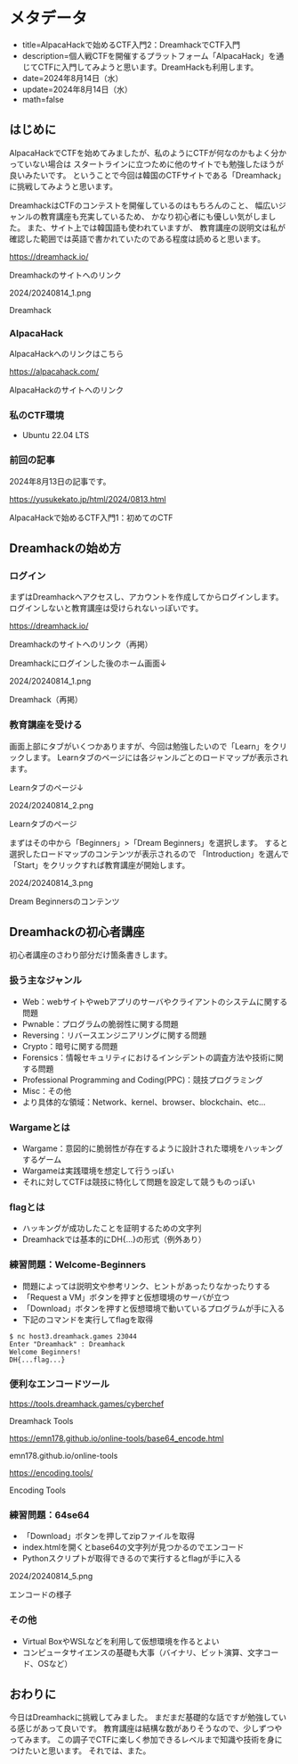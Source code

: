 # メタデータ
- title=AlpacaHackで始めるCTF入門2：DreamhackでCTF入門
- description=個人戦CTFを開催するプラットフォーム「AlpacaHack」を通じてCTFに入門してみようと思います。DreamHackも利用します。
- date=2024年8月14日（水）
- update=2024年8月14日（水）
- math=false

## はじめに
AlpacaHackでCTFを始めてみましたが、私のようにCTFが何なのかもよく分かっていない場合は
スタートラインに立つために他のサイトでも勉強したほうが良いみたいです。
ということで今回は韓国のCTFサイトである「Dreamhack」に挑戦してみようと思います。

DreamhackはCTFのコンテストを開催しているのはもちろんのこと、
幅広いジャンルの教育講座も充実しているため、
かなり初心者にも優しい気がしました。
また、サイト上では韓国語も使われていますが、
教育講座の説明文は私が確認した範囲では英語で書かれていたのである程度は読めると思います。

https://dreamhack.io/

Dreamhackのサイトへのリンク

2024/20240814_1.png

Dreamhack

### AlpacaHack
AlpacaHackへのリンクはこちら

https://alpacahack.com/

AlpacaHackのサイトへのリンク

### 私のCTF環境
- Ubuntu 22.04 LTS

### 前回の記事
2024年8月13日の記事です。

https://yusukekato.jp/html/2024/0813.html

AlpacaHackで始めるCTF入門1：初めてのCTF

## Dreamhackの始め方

### ログイン
まずはDreamhackへアクセスし、アカウントを作成してからログインします。
ログインしないと教育講座は受けられないっぽいです。

https://dreamhack.io/

Dreamhackのサイトへのリンク（再掲）

Dreamhackにログインした後のホーム画面↓

2024/20240814_1.png

Dreamhack（再掲）

### 教育講座を受ける
画面上部にタブがいくつかありますが、今回は勉強したいので「Learn」をクリックします。
Learnタブのページには各ジャンルごとのロードマップが表示されます。

Learnタブのページ↓

2024/20240814_2.png

Learnタブのページ

まずはその中から「Beginners」>「Dream Beginners」を選択します。
すると選択したロードマップのコンテンツが表示されるので
「Introduction」を選んで「Start」をクリックすれば教育講座が開始します。

2024/20240814_3.png

Dream Beginnersのコンテンツ

## Dreamhackの初心者講座
初心者講座のさわり部分だけ箇条書きします。

### 扱う主なジャンル
- Web：webサイトやwebアプリのサーバやクライアントのシステムに関する問題
- Pwnable：プログラムの脆弱性に関する問題
- Reversing：リバースエンジニアリングに関する問題
- Crypto：暗号に関する問題
- Forensics：情報セキュリティにおけるインシデントの調査方法や技術に関する問題
- Professional Programming and Coding(PPC)：競技プログラミング
- Misc：その他
- より具体的な領域：Network、kernel、browser、blockchain、etc...

### Wargameとは
- Wargame：意図的に脆弱性が存在するように設計された環境をハッキングするゲーム
- Wargameは実践環境を想定して行うっぽい
- それに対してCTFは競技に特化して問題を設定して競うものっぽい

### flagとは
- ハッキングが成功したことを証明するための文字列
- Dreamhackでは基本的にDH{...}の形式（例外あり）

### 練習問題：Welcome-Beginners
- 問題によっては説明文や参考リンク、ヒントがあったりなかったりする
- 「Request a VM」ボタンを押すと仮想環境のサーバが立つ
- 「Download」ボタンを押すと仮想環境で動いているプログラムが手に入る
- 下記のコマンドを実行してflagを取得

```
$ nc host3.dreamhack.games 23044
Enter "Dreamhack" : Dreamhack
Welcome Beginners!
DH{...flag...}
```

### 便利なエンコードツール
https://tools.dreamhack.games/cyberchef

Dreamhack Tools

https://emn178.github.io/online-tools/base64_encode.html

emn178.github.io/online-tools

https://encoding.tools/

Encoding Tools

### 練習問題：64se64
- 「Download」ボタンを押してzipファイルを取得
- index.htmlを開くとbase64の文字列が見つかるのでエンコード
- Pythonスクリプトが取得できるので実行するとflagが手に入る

2024/20240814_5.png

エンコードの様子

### その他
- Virtual BoxやWSLなどを利用して仮想環境を作るとよい
- コンピュータサイエンスの基礎も大事（バイナリ、ビット演算、文字コード、OSなど）

## おわりに
今日はDreamhackに挑戦してみました。
まだまだ基礎的な話ですが勉強している感じがあって良いです。
教育講座は結構な数がありそうなので、少しずつやってみます。
この調子でCTFに楽しく参加できるレベルまで知識や技術を身につけたいと思います。
それでは、また。

